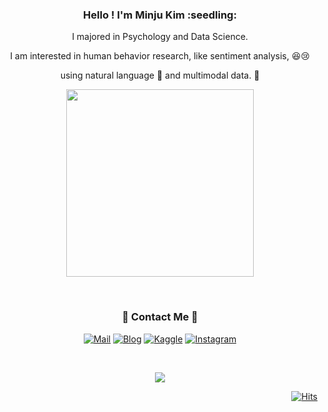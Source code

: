 <div align="center">
<h3 align="center">Hello ! I'm Minju Kim :seedling:</h3>

I majored in Psychology and Data Science.

I am interested in human behavior research, like sentiment analysis, :satisfied::cry:

using natural language 👄 and multimodal data. :eyes: 
    
<p align="center"><img src ="https://i.esdrop.com/d/f/3uJKEwVXJL/waWY0cxrll.gif" width="300" /></p>

<br />

<h3 align="center">🌈 Contact Me 🌈</h3>

[![Mail](https://img.shields.io/badge/minjunimm@gmail.com-e10915?style=flat-square&logo=Gmail&logoColor=white)](minjunimm@gmail.com)
[![Blog](https://img.shields.io/badge/Tistory-000000?style=flat-square&logo=Tistory&logoColor=white)](https://hygge-wavy.tistory.com/)
[![Kaggle](https://img.shields.io/badge/Kaggle-0077B5?style=flat-square&logo=k&logoColor=white)](https://www.kaggle.com/minjunim)
[![Instagram](https://img.shields.io/badge/Instagram-E4405F?style=flat-square&logo=instagram&logoColor=white)](@gongsta_juu_)

<br />

<p align="center"><img src ="https://media.tenor.com/Qu46-3ANACUAAAAC/judy-hopps-driving.gif")></p>

</div>

<div align="right">  
  
[![Hits](https://hits.seeyoufarm.com/api/count/incr/badge.svg?url=https%3A%2F%2Fgithub.com%2FMinju-nimm&count_bg=%236C9EE5&title_bg=%23555555&icon=&icon_color=%23E7E7E7&title=hits&edge_flat=false)](https://hits.seeyoufarm.com)

</div>
